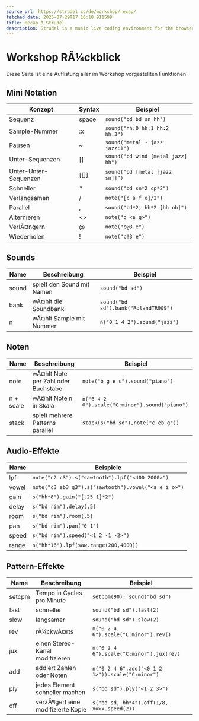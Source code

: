 ```yaml
---
source_url: https://strudel.cc/de/workshop/recap/
fetched_date: 2025-07-29T17:16:18.911599
title: Recap ð Strudel
description: Strudel is a music live coding environment for the browser, porting the TidalCycles pattern language to JavaScript.
---
```

 # Workshop RÃ¼ckblick

Diese Seite ist eine Auflistung aller im Workshop vorgestellten Funktionen.

## Mini Notation

| Konzept | Syntax | Beispiel |
| --- | --- | --- |
| Sequenz | space | ``` sound("bd bd sn hh") ``` |
| Sample-Nummer | :x | ``` sound("hh:0 hh:1 hh:2 hh:3") ``` |
| Pausen | ~ | ``` sound("metal ~ jazz jazz:1") ``` |
| Unter-Sequenzen | [] | ``` sound("bd wind [metal jazz] hh") ``` |
| Unter-Unter-Sequenzen | [[]] | ``` sound("bd [metal [jazz sn]]") ``` |
| Schneller | \* | ``` sound("bd sn*2 cp*3") ``` |
| Verlangsamen | / | ``` note("[c a f e]/2") ``` |
| Parallel | , | ``` sound("bd*2, hh*2 [hh oh]") ``` |
| Alternieren | <> | ``` note("c <e g>") ``` |
| VerlÃ¤ngern | @ | ``` note("c@3 e") ``` |
| Wiederholen | ! | ``` note("c!3 e") ``` |

## Sounds

| Name | Beschreibung | Beispiel |
| --- | --- | --- |
| sound | spielt den Sound mit Namen | ``` sound("bd sd") ``` |
| bank | wÃ¤hlt die Soundbank | ``` sound("bd sd").bank("RolandTR909") ``` |
| n | wÃ¤hlt Sample mit Nummer | ``` n("0 1 4 2").sound("jazz") ``` |

## Noten

| Name | Beschreibung | Beispiel |
| --- | --- | --- |
| note | wÃ¤hlt Note per Zahl oder Buchstabe | ``` note("b g e c").sound("piano") ``` |
| n + scale | wÃ¤hlt Note n in Skala | ``` n("6 4 2 0").scale("C:minor").sound("piano") ``` |
| stack | spielt mehrere Patterns parallel | ``` stack(s("bd sd"),note("c eb g")) ``` |

## Audio-Effekte

| Name | Beispiele |
| --- | --- |
| lpf | ``` note("c2 c3").s("sawtooth").lpf("<400 2000>") ``` |
| vowel | ``` note("c3 eb3 g3").s("sawtooth").vowel("<a e i o>") ``` |
| gain | ``` s("hh*8").gain("[.25 1]*2") ``` |
| delay | ``` s("bd rim").delay(.5) ``` |
| room | ``` s("bd rim").room(.5) ``` |
| pan | ``` s("bd rim").pan("0 1") ``` |
| speed | ``` s("bd rim").speed("<1 2 -1 -2>") ``` |
| range | ``` s("hh*16").lpf(saw.range(200,4000)) ``` |

## Pattern-Effekte

| Name | Beschreibung | Beispiel |
| --- | --- | --- |
| setcpm | Tempo in Cycles pro Minute | ``` setcpm(90); sound("bd sd") ``` |
| fast | schneller | ``` sound("bd sd").fast(2) ``` |
| slow | langsamer | ``` sound("bd sd").slow(2) ``` |
| rev | rÃ¼ckwÃ¤rts | ``` n("0 2 4 6").scale("C:minor").rev() ``` |
| jux | einen Stereo-Kanal modifizieren | ``` n("0 2 4 6").scale("C:minor").jux(rev) ``` |
| add | addiert Zahlen oder Noten | ``` n("0 2 4 6".add("<0 1 2 1>")).scale("C:minor") ``` |
| ply | jedes Element schneller machen | ``` s("bd sd").ply("<1 2 3>") ``` |
| off | verzÃ¶gert eine modifizierte Kopie | ``` s("bd sd, hh*4").off(1/8, x=>x.speed(2)) ``` |

 
